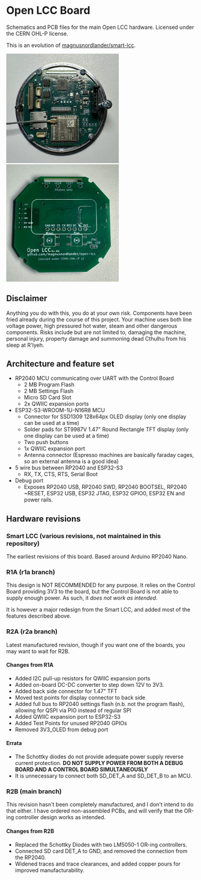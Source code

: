 # Open LCC Board

Schematics and PCB files for the main Open LCC hardware. Licensed under the CERN OHL-P license.

This is an evolution of [magnusnordlander/smart-lcc](https://github.com/magnusnordlander/smart-lcc).

<img src=".github/r2a_front.jpeg" width="300px" style="max-width: 300px" />
<img src=".github/r2a_back.jpeg" width="300px" style="max-width: 300px" />

## Disclaimer

Anything you do with this, you do at your own risk. Components have been fried already during the course of this project. Your machine uses both line voltage power, high pressured hot water, steam and other dangerous components. Risks include but are not limited to, damaging the machine, personal injury, property damage and summoning dead Cthulhu from his sleep at R'lyeh.

## Architecture and feature set

* RP2040 MCU communicating over UART with the Control Board
  * 2 MB Program Flash
  * 2 MB Settings Flash
  * Micro SD Card Slot
  * 2x QWIIC expansion ports
* ESP32-S3-WROOM-1U-N16R8 MCU
  * Connector for SSD1309 128x64px OLED display (only one display can be used at a time)
  * Solder pads for ST9987V 1.47" Round Rectangle TFT display (only one display can be used at a time)
  * Two push buttons
  * 1x QWIIC expansion port
  * Antenna connector (Espresso machines are basically faraday cages, so an external antenna is a good idea)
* 5 wire bus between RP2040 and ESP32-S3
	* RX, TX, CTS, RTS, Serial Boot
* Debug port
  * Exposes RP2040 USB, RP2040 SWD, RP2040 BOOTSEL, RP2040 ~RESET, ESP32 USB, ESP32 JTAG, ESP32 GPIO0, ESP32 EN and power rails.

## Hardware revisions

### Smart LCC (various revisions, not maintained in this repository)

The earliest revisions of this board. Based around Arduino RP2040 Nano.

### R1A (r1a branch)

This design is NOT RECOMMENDED for any purpose. It relies on the Control Board providing 3V3 to the board, but the Control Board is not able to supply enough power. As such, it *does not work as intended*. 

It is however a major redesign from the Smart LCC, and added most of the features described above.

### R2A (r2a branch)

Latest manufactured revision, though if you want one of the boards, you may want to wait for R2B.

#### Changes from R1A

* Added I2C pull-up resistors for QWIIC expansion ports
* Added on-board DC-DC converter to step down 12V to 3V3.
* Added back side connector for 1.47" TFT
* Moved test points for display connector to back side
* Added full bus to RP2040 settings flash (n.b. not the program flash), allowing for QSPI via PIO instead of regular SPI
* Added QWIIC expansion port to ESP32-S3
* Added Test Points for unused RP2040 GPIOs
* Removed 3V3_OLED from debug port

#### Errata

* The Schottky diodes do not provide adequate power supply reverse current protection. **DO NOT SUPPLY POWER FROM BOTH A DEBUG BOARD AND A CONTROL BOARD SIMULTANEOUSLY**
* It is unnecessary to connect both SD_DET_A and SD_DET_B to an MCU.

### R2B (main branch)

This revision hasn't been completely manufactured, and I don't intend to do that either. I have ordered non-assembled PCBs, and will verify that the OR-ing controller design works as intended.

#### Changes from R2B

* Replaced the Schottky Diodes with two LM5050-1 OR-ing controllers.
* Connected SD card DET_A to GND, and removed the connection from the RP2040. 
* Widened traces and trace clearances, and added copper pours for improved manufacturability.
